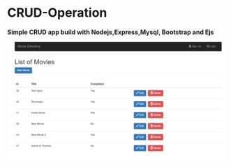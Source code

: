 # CRUD-Operation
<b>Simple CRUD app build with Nodejs,Express,Mysql, Bootstrap and Ejs</b>

![](/img/CRUD.PNG)
